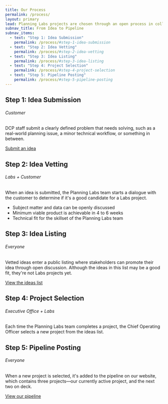 ```yaml
---
title: Our Process
permalink: /process/
layout: primary
lead: Planning Labs projects are chosen through an open process in collaboration with our customers.
subnav_title: From Idea to Pipeline
subnav_items:
  - text: "Step 1: Idea Submission"
    permalink: /process/#step-1-idea-submission
  - text: "Step 2: Idea Vetting"
    permalink: /process/#step-2-idea-vetting
  - text: "Step 3: Idea Listing"
    permalink: /process/#step-3-idea-listing
  - text: "Step 4: Project Selection"
    permalink: /process/#step-4-project-selection
  - text: "Step 5: Pipeline Posting"
    permalink: /process/#step-5-pipeline-posting
---
```


## Step 1: Idea Submission
###### Customer
DCP staff submit a clearly defined problem that needs solving, such as a real-world planning issue, a minor technical workflow, or something in between.

<a class="usa-button usa-button-marginless" href="#">Submit an idea</a>

## Step 2: Idea Vetting
###### Labs + Customer
When an idea is submitted, the Planning Labs team starts a dialogue with the customer to determine if it's a good candidate for a Labs project.  

- Subject matter and data can be openly discussed
- Minimum viable product is achievable in 4 to 6 weeks
- Technical fit for the skillset of the Planning Labs team

## Step 3: Idea Listing
###### Everyone
Vetted ideas enter a public listing where stakeholders can promote their idea through open discussion. Although the ideas in this list may be a good fit, they're not Labs projects yet.

<a class="usa-button usa-button-marginless" href="//ideas.planninglabs.nyc">View the ideas list</a>

## Step 4: Project Selection
###### Executive Office + Labs
Each time the Planning Labs team completes a project, the Chief Operating Officer selects a new project from the ideas list.

## Step 5: Pipeline Posting
###### Everyone
When a new project is selected, it's added to the pipeline on our website, which contains three projects&mdash;our currently active project, and the next two on deck.

<a class="usa-button usa-button-marginless" href="/projects/">View our pipeline</a>
